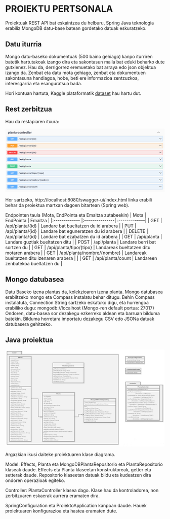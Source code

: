 # PROIEKTU PERTSONALA
Proiektuak REST API bat eskaintzea du helburu, Spring Java teknologia erabiliz MongoDB datu-base batean gordetako datuak eskuratzeko. 


## Datu iturria
Mongo datu-baseko dokumentuak (500 baino gehiago) kanpo iturriren batetik hartutakoak izango dira eta sakontasun maila bat eduki beharko dute gutxienez. Hau da, derrigorrez eremuetako bat arraya edo json objektua izango da. Zenbat eta datu mota gehiago, zenbat eta dokumentuen sakontasuna handiagoa, hobe, beti ere informazioa zentzuzkoa, interesgarria eta esanguratsua bada. 

Hori kontuan hartuta, Kaggle plataformatik [dataset](leafly_strain_data.json) hau hartu dut.

## Rest zerbitzua
Hau da restapiaren itxura:

<img src="media/swagger.png" width="600"/>

Hor sartzeko, http://localhost:8080/swagger-ui/index.html linka erabili behar da proiektua martxan dagoen bitartean (Spring web).

Endpointen taula (Mota, EndPointa eta Emaitza zutabeekin)
| Mota  |  EndPointa  | Emaitza |
|:------------- |:---------------| :-------------|
| GET         | /api/planta/{id}     | Landare bat bueltatzen du id arabera             |
| PUT         | /api/planta/{id}      | Landare bat eguneratzen du id arabera             |
| DELETE         | /api/planta/{id}      | Landare bat ezabatzen du id arabera       |
| GET         | /api/planta        |  Landare guztiak bueltatzen ditu  |
| POST         | /api/planta        | Landare berri bat sortzen du        |
| GET         | /api/planta/tipo/{tipo}  | Landareak bueltatzen ditu motaren arabera        |
| GET         | /api/planta/nombre/{nombre}      |  Landareak bueltatzen ditu izenaren arabera        |     |
| GET         | /api/planta/count      |  Landareen zenbatekoa bueltatzen du     |

## Mongo datubasea
Datu Baseko izena plantas da, kolekzioaren izena planta.
Mongo datubasea erabiltzeko mongo eta Compass instalatu behar ditugu. Behin Compass instalatuta, Connection String sartzeko eskatuko digu, eta hurrengoa erabiliko dugu: mongodb://localhost (Mongo-ren default portua: 27017) Ondoren, datu-basea sor dezakegu ezkerreko aldean eta barruan bilduma batekin. Bilduma horretara importatu dezakegu CSV edo JSONa datuak datubasera gehitzeko.

## Java proiektua
<img src="media/diagrama.png" width="600"/>

Argazkian ikusi daiteke proiektuaren klase diagrama. 

Model: Effects, Planta eta MongoDBPlantaRepositorio eta PlantaRepositorio klaseak daude. Effects eta Planta klaseetan konstruktoreak, getter eta setterak daude. Repositorio klaseetan datuak bildu eta kudeatzen dira ondoren operazioak egiteko.

Controller: PlantaController klasea dago. 
Klase hau da kontroladorea, non zerbitzuaren eskaerak aurrera eramaten dira.

SpringConfiguration eta ProiektoApplication kanpoan daude. Hauek proiektuaren konfigurazioa eta hastea eramaten dute.
